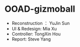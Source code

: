 # OOAD-gizmoball

- Reconstruction ： YuJin Sun
- UI & Redesign: Mia Xu
- Controller: TongXin Hou
- Report: Steve Yang
